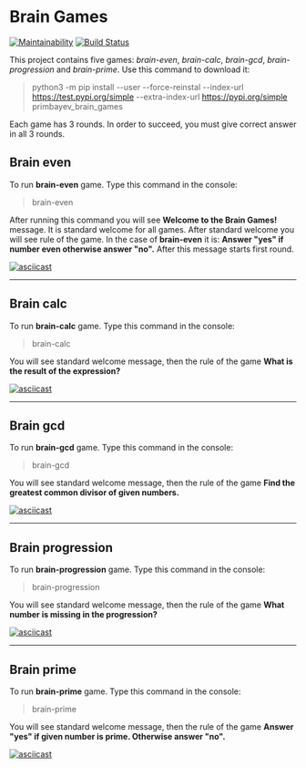 # Brain Games

[![Maintainability](https://api.codeclimate.com/v1/badges/dfa66751913c41d77638/maintainability)](https://codeclimate.com/github/primbayev/python-project-lvl1/maintainability) [![Build Status](https://travis-ci.org/primbayev/python-project-lvl1.svg?branch=master)](https://travis-ci.org/primbayev/python-project-lvl1)

This project contains five games: *brain-even*, *brain-calc*, *brain-gcd*, *brain-progression* and *brain-prime*.
Use this command to download it:
> python3 -m pip install --user --force-reinstal --index-url <https://test.pypi.org/simple> --extra-index-url <https://pypi.org/simple> primbayev_brain_games

Each game has 3 rounds. In order to succeed, you must give correct answer in all 3 rounds.

## Brain even

To run **brain-even** game. Type this command in the console:
> brain-even

After running this command you will see **Welcome to the Brain Games!** message.
It is standard welcome for all games. After standard welcome you will see
rule of the game. In the case of **brain-even** it is:
**Answer "yes" if number even otherwise answer "no".**
After this message starts first round.

[![asciicast](https://asciinema.org/a/50NLp1QcSPt6RK551uloIo760.svg)](https://asciinema.org/a/50NLp1QcSPt6RK551uloIo760)

---

## Brain calc

To run **brain-calc** game. Type this command in the console:
> brain-calc

You will see standard welcome message, then the rule of the game
**What is the result of the expression?**

[![asciicast](https://asciinema.org/a/kIASoqAk8QJjCzeuYzJOzv2xE.svg)](https://asciinema.org/a/kIASoqAk8QJjCzeuYzJOzv2xE)

---

## Brain gcd

To run **brain-gcd** game. Type this command in the console:
> brain-gcd

You will see standard welcome message, then the rule of the game
**Find the greatest common divisor of given numbers.**

[![asciicast](https://asciinema.org/a/309145.svg)](https://asciinema.org/a/309145)

---

## Brain progression

To run **brain-progression** game. Type this command in the console:
> brain-progression

You will see standard welcome message, then the rule of the game
**What number is missing in the progression?**

[![asciicast](https://asciinema.org/a/309190.svg)](https://asciinema.org/a/309190)

---

## Brain prime

To run **brain-prime** game. Type this command in the console:
> brain-prime

You will see standard welcome message, then the rule of the game
**Answer "yes" if given number is prime. Otherwise answer "no".**

[![asciicast](https://asciinema.org/a/309516.svg)](https://asciinema.org/a/309516)
